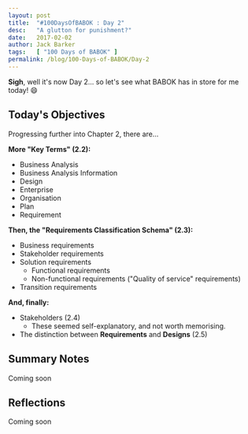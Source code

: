 ```yaml
---
layout: post
title:  "#100DaysOfBABOK : Day 2"
desc:   "A glutton for punishment?"
date:   2017-02-02
author: Jack Barker
tags:   [ "100 Days of BABOK" ]
permalink: /blog/100-Days-of-BABOK/Day-2
---
```


**Sigh**, well it's now Day 2... so let's see what BABOK has in store for me today! :smile:

## Today's Objectives

Progressing further into Chapter 2, there are...

**More "Key Terms" (2.2):**

- Business Analysis
- Business Analysis Information
- Design
- Enterprise
- Organisation
- Plan
- Requirement

**Then, the "Requirements Classification Schema" (2.3):**

- Business requirements
- Stakeholder requirements
- Solution requirements
  - Functional requirements
  - Non-functional requirements ("Quality of service" requirements)
- Transition requirements

**And, finally:**

- Stakeholders (2.4)
  - These seemed self-explanatory, and not worth memorising.
- The distinction between **Requirements** and **Designs** (2.5)

## Summary Notes

Coming soon


## Reflections

Coming soon